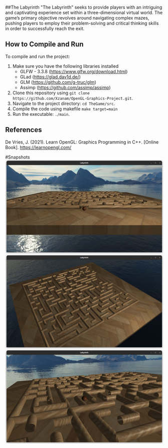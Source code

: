 ##The Labyrinth
"The Labyrinth" seeks to provide players with an intriguing and captivating experience
set within a three-dimensional virtual world. The game’s primary objective revolves
around navigating complex mazes, pushing players to employ their problem-solving and
critical thinking skills in order to successfully reach the exit.

## How to Compile and Run

To compile and run the project:
1. Make sure you have the following libraries installed
    - GLFW - 3.3.8 (https://www.glfw.org/download.html)
    - GLad (https://glad.dav1d.de/)
    - GLM (https://github.com/g-truc/glm)
    - Assimp (https://github.com/assimp/assimp)
3. Clone this repository using `git clone https://github.com/Xzanam/OpenGL-Graphics-Project.git`.
4. Navigate to the project directory: `cd TheGame/src`.
5. Compile the code using makefile
    ```make target=main```
7. Run the executable: `./main`.

## References
  De Vries, J. (2021). Learn OpenGL: Graphics Programming in C++. [Online Book]. https://learnopengl.com/

#Snapshots
![snapshot1](./snapshots/1.png)
![snapshot2](./snapshots/2.png)
![snapshot3](./snapshots/3.png)
